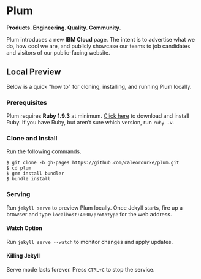 # Plum

**Products. Engineering. Quality. Community.**

Plum introduces a new **IBM Cloud** page. The intent is to advertise what we do, how cool we are, and publicly showcase our teams to job candidates and visitors of our public-facing website.

## Local Preview

Below is a quick "how to" for cloning, installing, and running Plum locally.

### Prerequisites

Plum requires __Ruby 1.9.3__ at minimum. [Click here](http://www.ruby-lang.org/en/installation) to download and install Ruby. If you have Ruby, but aren’t sure which version, run `ruby -v`.

### Clone and Install

Run the following commands.

    $ git clone -b gh-pages https://github.com/caleorourke/plum.git
    $ cd plum
    $ gem install bundler
    $ bundle install

### Serving

Run `jekyll serve` to preview Plum locally. Once Jekyll starts, fire up a browser and type `localhost:4000/prototype` for the web address.

#### Watch Option

Run `jekyll serve --watch` to monitor changes and apply updates.

#### Killing Jekyll

Serve mode lasts forever. Press `CTRL+C` to stop the service.
